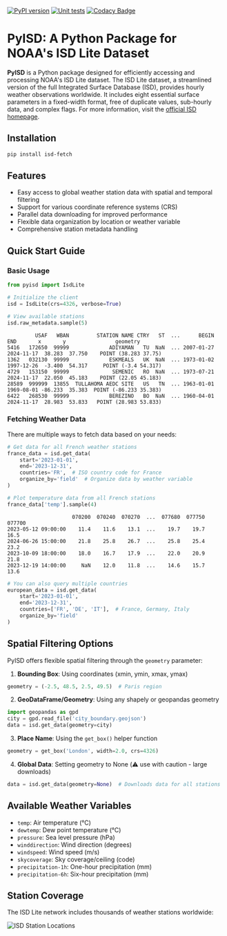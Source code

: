 [![PyPI version](https://badge.fury.io/py/isd-fetch.svg)](https://badge.fury.io/py/isd-fetch)
[![Unit tests](https://github.com/CyrilJl/isd-fetch/actions/workflows/pytest.yml/badge.svg)](https://github.com/CyrilJl/isd-fetch/actions/workflows/pytest.yml)
[![Codacy Badge](https://app.codacy.com/project/badge/Grade/cdc692322be649cea8b8b6760bfb333e)](https://app.codacy.com/gh/CyrilJl/isd-fetch/dashboard?utm_source=gh&utm_medium=referral&utm_content=&utm_campaign=Badge_grade)

# PyISD: A Python Package for NOAA's ISD Lite Dataset

**PyISD** is a Python package designed for efficiently accessing and processing NOAA's ISD Lite dataset. The ISD Lite dataset, a streamlined version of the full Integrated Surface Database (ISD), provides hourly weather observations worldwide. It includes eight essential surface parameters in a fixed-width format, free of duplicate values, sub-hourly data, and complex flags. For more information, visit the [official ISD homepage](https://www.ncei.noaa.gov/products/land-based-station/integrated-surface-database).

## Installation
```bash
pip install isd-fetch
```

## Features
- Easy access to global weather station data with spatial and temporal filtering
- Support for various coordinate reference systems (CRS)
- Parallel data downloading for improved performance
- Flexible data organization by location or weather variable
- Comprehensive station metadata handling

## Quick Start Guide

### Basic Usage
```python
from pyisd import IsdLite

# Initialize the client
isd = IsdLite(crs=4326, verbose=True)

# View available stations
isd.raw_metadata.sample(5)
```

```
         USAF   WBAN         STATION NAME CTRY   ST  ...      BEGIN        END       x       y                geometry
5416   172650  99999             ADIYAMAN   TU  NaN  ... 2007-01-27 2024-11-17  38.283  37.750    POINT (38.283 37.75)
1362   032130  99999             ESKMEALS   UK  NaN  ... 1973-01-02 1997-12-26  -3.400  54.317     POINT (-3.4 54.317)
4729   153150  99999              SEMENIC   RO  NaN  ... 1973-07-21 2024-11-17  22.050  45.183    POINT (22.05 45.183)
28589  999999  13855  TULLAHOMA AEDC SITE   US   TN  ... 1963-01-01 1969-08-01 -86.233  35.383  POINT (-86.233 35.383)
6422   268530  99999             BEREZINO   BO  NaN  ... 1960-04-01 2024-11-17  28.983  53.833   POINT (28.983 53.833)
```

### Fetching Weather Data
There are multiple ways to fetch data based on your needs:

```python
# Get data for all French weather stations
france_data = isd.get_data(
    start='2023-01-01',
    end='2023-12-31',
    countries='FR',  # ISO country code for France
    organize_by='field'  # Organize data by weather variable
)

# Plot temperature data from all French stations
france_data['temp'].sample(4)
```

```
                     070200  070240  070270  ...  077680  077750  077700
2023-05-12 09:00:00    11.4    11.6    13.1  ...    19.7    19.7    16.5   
2024-06-26 15:00:00    21.8    25.8    26.7  ...    25.8    25.4    23.2   
2023-10-09 18:00:00    18.0    16.7    17.9  ...    22.0    20.9    21.8   
2023-12-19 14:00:00     NaN    12.0    11.8  ...    14.6    15.7    13.6 
```

```python
# You can also query multiple countries
european_data = isd.get_data(
    start='2023-01-01',
    end='2023-12-31',
    countries=['FR', 'DE', 'IT'],  # France, Germany, Italy
    organize_by='field'
)
```

## Spatial Filtering Options

PyISD offers flexible spatial filtering through the `geometry` parameter:

1. **Bounding Box**: Using coordinates (xmin, ymin, xmax, ymax)
```python
geometry = (-2.5, 48.5, 2.5, 49.5)  # Paris region
```

2. **GeoDataFrame/Geometry**: Using any shapely or geopandas geometry
```python
import geopandas as gpd
city = gpd.read_file('city_boundary.geojson')
data = isd.get_data(geometry=city)
```

3. **Place Name**: Using the `get_box()` helper function
```python
geometry = get_box('London', width=2.0, crs=4326)
```

4. **Global Data**: Setting geometry to None (⚠️ use with caution - large downloads)
```python
data = isd.get_data(geometry=None)  # Downloads data for all stations
```

## Available Weather Variables
- `temp`: Air temperature (°C)
- `dewtemp`: Dew point temperature (°C)
- `pressure`: Sea level pressure (hPa)
- `winddirection`: Wind direction (degrees)
- `windspeed`: Wind speed (m/s)
- `skycoverage`: Sky coverage/ceiling (code)
- `precipitation-1h`: One-hour precipitation (mm)
- `precipitation-6h`: Six-hour precipitation (mm)

## Station Coverage
The ISD Lite network includes thousands of weather stations worldwide:

![ISD Station Locations](https://github.com/CyrilJl/pyisd/blob/main/assets/noaa_isd_locations.png?raw=true)
